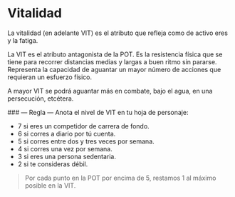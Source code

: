 
Vitalidad
=========

La vitalidad (en adelante VIT) es el atributo que refleja como de activo eres y la fatiga.

La VIT es el atributo antagonista de la POT. Es la resistencia física que se tiene para recorrer distancias medias y largas a buen ritmo sin pararse. Representa la capacidad de aguantar un mayor número de acciones que requieran un esfuerzo físico.

A mayor VIT se podrá aguantar más en combate, bajo el agua, en una persecución, etcétera.

### — Regla —
Anota el nivel de VIT en tu hoja de personaje:
* 7 si eres un competidor de carrera de fondo.
* 6 si corres a diario por tú cuenta.
* 5 si corres entre dos y tres veces por semana.
* 4 si corres una vez por semana.
* 3 si eres una persona sedentaria.
* 2 si te consideras débil.
> Por cada punto en la POT por encima de 5, restamos 1 al máximo posible en la VIT.
